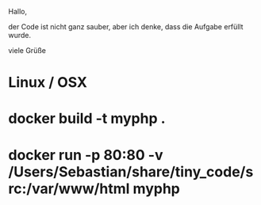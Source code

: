 Hallo,

der Code ist nicht ganz sauber, aber ich denke, dass die Aufgabe erfüllt wurde.

viele Grüße

# Linux / OSX
# docker build -t myphp .
# docker run -p 80:80 -v /Users/Sebastian/share/tiny_code/src:/var/www/html myphp